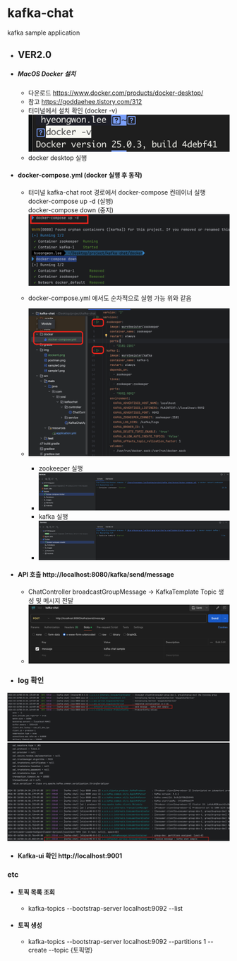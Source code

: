 # kafka-chat
kafka sample application

- ## VER2.0 

- ##### MacOS Docker 설치 
  - 다운로드 https://www.docker.com/products/docker-desktop/
  - 참고 https://goddaehee.tistory.com/312
  - 터미널에서 설치 확인 (docker -v)
    ![log](./img/docker0.png)
  - docker desktop 실행

- #### docker-compose.yml (docker 실행 후 동작) 
  - 터미널 kafka-chat root 경로에서 docker-compose 컨테이너 실행  
    docker-compose up -d (실행) </br>
    docker-compose down  (중지)
    ![log](./img/compose1.png)</br>
 
  -  docker-compose.yml 에서도 순차적으로 실행 가능 위와 같음
  - ![log](./img/compose0.png)
    - zookeeper 실행
    - ![log](./img/zookeeper.png)
    - kafka 실행
    - ![log](./img/kafka.png) 


- #### API 호출 http://localhost:8080/kafka/send/message
  - ChatController broadcastGroupMessage -> KafkaTemplate Topic 생성 및 메시지 전달
  - ![postman](./img/postman.png)

- ### log 확인
![log](./img/sample0.png)
![log](./img/sample1.png)


- #### Kafka-ui 확인 http://localhost:9001


### etc

- #### 토픽 목록 조회
  - kafka-topics --bootstrap-server localhost:9092 --list
- #### 토픽 생성
  - kafka-topics --bootstrap-server localhost:9092 --partitions 1 --create --topic {토픽명}
